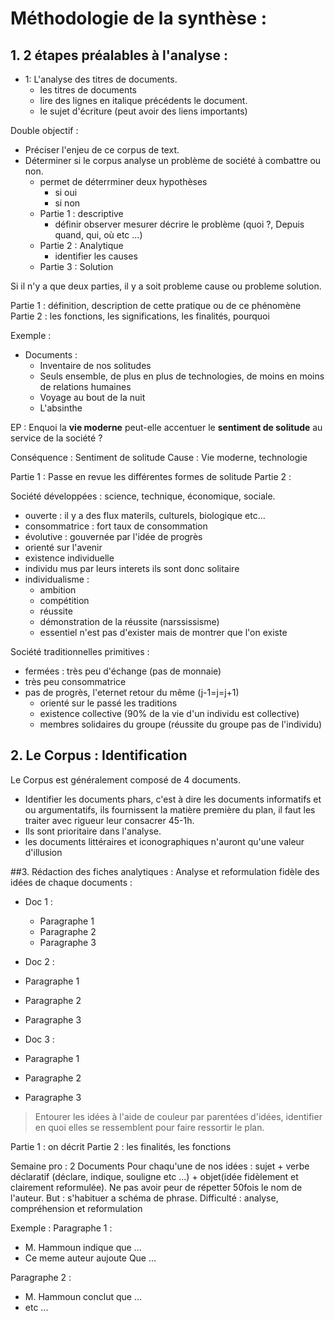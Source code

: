 # Méthodologie de la synthèse :
## 1. 2 étapes préalables à l'analyse :

- 1: L'analyse des titres de documents.
  - les titres de documents
  - lire des lignes en italique précédents le document.
  - le sujet d'écriture (peut avoir des liens importants)

Double objectif :
  - Préciser l'enjeu de ce corpus de text.
  - Déterminer si le corpus analyse un problème de société à combattre ou non.
    - permet de déterrminer deux hypothèses
      - si oui
      - si non
    - Partie 1 : descriptive
      - définir observer mesurer décrire le problème (quoi ?, Depuis quand, qui, où etc ...)
    - Partie 2 : Analytique
      - identifier les causes
    - Partie 3 : Solution

  Si il n'y a que deux parties, il y a soit probleme cause ou probleme solution.

Partie 1 : définition, description de cette pratique ou de ce phénomène
Partie 2 : les fonctions, les significations, les finalités, pourquoi

Exemple :    
- Documents :
  - Inventaire de nos solitudes
  - Seuls ensemble, de plus en plus de technologies, de moins en moins de relations humaines
  - Voyage au bout de la nuit
  - L'absinthe

EP : Enquoi la __vie moderne__ peut-elle accentuer le __sentiment de solitude__ au service de la société ?

Conséquence : Sentiment de solitude
Cause : Vie moderne, technologie

Partie 1 : Passe en revue les différentes formes de solitude
Partie 2 :

Société développées : science, technique, économique, sociale.
  - ouverte : il y a des flux materils, culturels, biologique etc...
  - consommatrice : fort taux de consommation
  - évolutive : gouvernée par l'idée de progrès
  - orienté sur l'avenir
  - existence individuelle
  - individu mus par leurs interets ils sont donc solitaire
  - individualisme :
    - ambition
    - compétition
    - réussite
    - démonstration de la réussite (narssissisme)
    - essentiel n'est pas d'exister mais de montrer que l'on existe

Société traditionnelles primitives :
  - fermées : très peu d'échange (pas de monnaie)
  - très peu consommatrice
  - pas de progrès, l'eternet retour du même (j-1=j=j+1)
    - orienté sur le passé les traditions
    - existence collective (90% de la vie d'un individu est collective)
    - membres solidaires du groupe (réussite du groupe pas de l'individu)

## 2. Le Corpus : Identification

Le Corpus est généralement composé de 4 documents.
- Identifier les documents phars, c'est à dire les documents informatifs et ou argumentatifs, ils fournissent la matière première du plan, il faut les traiter avec rigueur leur consacrer 45-1h.
- Ils sont prioritaire dans l'analyse.
- les documents littéraires et iconographiques n'auront qu'une valeur d'illusion


##3. Rédaction des fiches analytiques :
Analyse et reformulation fidèle des idées de chaque documents :

- Doc 1 :
  - Paragraphe 1
  - Paragraphe 2
  - Paragraphe 3

- Doc 2 :
- Paragraphe 1
- Paragraphe 2
- Paragraphe 3

- Doc 3 :
- Paragraphe 1
- Paragraphe 2
- Paragraphe 3

>Entourer les idées à l'aide de couleur par parentées d'idées, identifier en quoi elles se ressemblent pour faire ressortir le plan.

Partie 1 : on décrit
Partie 2 : les finalités, les fonctions


Semaine pro :
2 Documents
Pour chaqu'une de nos idées :  sujet + verbe déclaratif (déclare, indique, souligne etc ...) + objet(idée fidèlement et clairement reformulée).
Ne pas avoir peur de répetter 50fois le nom de l'auteur. But : s'habituer a schéma de phrase.
Difficulté : analyse, compréhension et reformulation

Exemple :
Paragraphe 1 :
- M. Hammoun indique que ...
- Ce meme auteur aujoute Que ...

Paragraphe 2 :
- M. Hammoun conclut que ...
- etc ...
